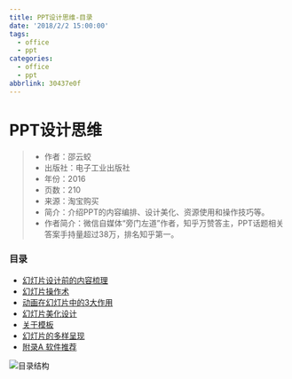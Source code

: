 ```yaml
---
title: PPT设计思维-目录
date: '2018/2/2 15:00:00'
tags:
  - office
  - ppt
categories:
  - office
  - ppt
abbrlink: 30437e0f
---
```

# PPT设计思维
> * 作者：邵云蛟
> * 出版社：电子工业出版社
> * 年份：2016
> * 页数：210
> * 来源：淘宝购买
> * 简介：介绍PPT的内容编排、设计美化、资源使用和操作技巧等。
> * 作者简介：微信自媒体“旁门左道”作者，知乎万赞答主，PPT话题相关答案手持量超过38万，排名知乎第一。



### 目录

* [幻灯片设计前的内容梳理](/blog/c3d1f900.html)
* [幻灯片操作术](/blog/88a11e18.html)
* [动画在幻灯片中的3大作用](f76ce67d.html)
* [幻灯片美化设计](/blog/f0fb456d.html)
* [关于模板](/blog/15a628d8.html)
* [幻灯片的多样呈现](/blog/893b7a9e.html)
* [附录A 软件推荐](/blog/579c81bc.html)


![目录结构](/blog/images/PPT设计思维/PPT设计思维.png "目录结构")
